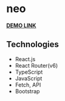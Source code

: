 # neo

**[DEMO LINK](https://barantarasnew.github.io/neo/)**

## **Technologies**
+ React.js
+ React Router(v6)
+ TypeScript
+ JavaScript
+ Fetch, API
+ Bootstrap
